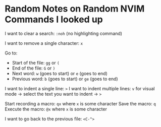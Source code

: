 # Random Notes on Random NVIM Commands I looked up

I want to clear a search: `:noh` (no highlighting command)

I want to remove a single character: `x`

Go to:
- Start of the file: `gg` or `(`
- End of the file: `G` or `)`
- Next word: `w` (goes to start) or `e` (goes to end)
- Previous word: `b` (goes to start) or `ge` (goes to end)

I want to indent a single line: `>`
I want to indent multiple lines: `v` for visual mode -> select the text you want to indent -> `>`

Start recording a macro: `qx` where `x` is some character
Save the macro: `q`
Execute the macro: `@x` where `x` is some character

I want to go back to the previous file: `<C-^>`
